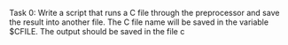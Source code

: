 Task 0:
	Write a script that runs a C file through the preprocessor and save the result into another file. The C file name will be saved in the variable $CFILE. The output should be saved in the file c
